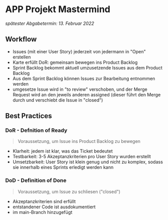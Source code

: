 # APP Projekt Mastermind
_spätester Abgabetermin: 13. Februar 2022_

## Workflow
- Issues (mit einer User Story) jederzeit von jedermann in "Open" erstellen
- Karte erfüllt DoR: gemeinsam bewegen ins Product Backlog
- Sprint Backlog bekommt aktuell umzusetzende Issues aus dem Product Backlog
- Aus dem Sprint Backlog können Issues zur Bearbeitung entnommen werden
- umgesetze Issue wird in "to review" verschoben, und der Merge Request wird an den jeweils anderen assigned (dieser führt den Merge durch und verschiebt die Issue in "closed")

## Best Practices
### DoR - Defnition of Ready
>Voraussetzung, um Issue ins Product Backlog zu bewegen
- Klarheit: jedem ist klar, was das Ticket bedeutet
- Testbarkeit: 3-5 Akzeptanzkriterien pro User Story wurden erstellt
- Umsetzbarkeit: User Story ist klein genug und nicht zu komplex, sodass sie innerhalb eines Sprints erledigt werden kann

### DoD - Definition of Done
>Voraussetzung, um Issue zu schliesen ("closed")
- Akzeptanzkriterien sind erfüllt
- entstandener Code ist ausdokumentiert
- im main-Branch hinzugefügt

